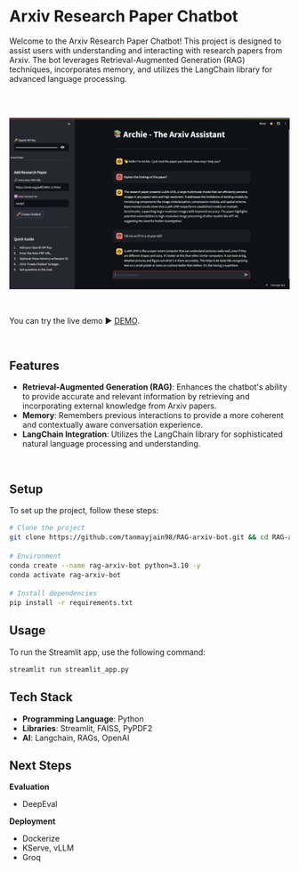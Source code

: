 # Arxiv Research Paper Chatbot

Welcome to the Arxiv Research Paper Chatbot! This project is designed to assist users with understanding and interacting with research papers from Arxiv. The bot leverages Retrieval-Augmented Generation (RAG) techniques, incorporates memory, and utilizes the LangChain library for advanced language processing.

<br>
<br>

![Arxiv Research Paper Chatbot](docs/img.png)

<br>

You can try the live demo ► [DEMO](https://rag-arxiv-bot-aezrygkhlj5jorueq2ayo6.streamlit.app).

<br>

## Features

- **Retrieval-Augmented Generation (RAG)**: Enhances the chatbot's ability to provide accurate and relevant information by retrieving and incorporating external knowledge from Arxiv papers.
- **Memory**: Remembers previous interactions to provide a more coherent and contextually aware conversation experience.
- **LangChain Integration**: Utilizes the LangChain library for sophisticated natural language processing and understanding.

<br>

## Setup

To set up the project, follow these steps:
```bash
# Clone the project
git clone https://github.com/tanmayjain98/RAG-arxiv-bot.git && cd RAG-arxiv-bot

# Environment
conda create --name rag-arxiv-bot python=3.10 -y
conda activate rag-arxiv-bot

# Install dependencies
pip install -r requirements.txt
```

## Usage

To run the Streamlit app, use the following command:
```bash
streamlit run streamlit_app.py
```

## Tech Stack

- **Programming Language**: Python
- **Libraries**: Streamlit, FAISS, PyPDF2
- **AI**: Langchain, RAGs, OpenAI

## Next Steps
**Evaluation**
- DeepEval

**Deployment**
- Dockerize
- KServe, vLLM
- Groq

